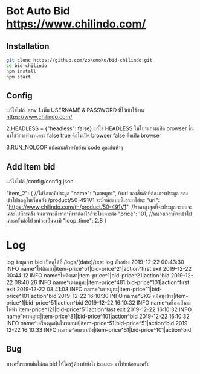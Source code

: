 # Bot Auto Bid https://www.chilindo.com/

## Installation
```bash
git clone https://github.com/zokemoke/bid-chilindo.git
cd bid-chilindo
npm install
npm start
```

## Config
แก้ไขไฟล์ .env
1.เพิ่ม USERNAME & PASSWORD ที่ไว้เข้าใช้งาน https://www.chilindo.com/

2.HEADLESS = {"headless": false}
แกไข HEADLESS ให้โปรแกรมเปิด browser ขึ้นมาโชว์การทำงานตรง false
true คือไม่เปิด browser
false คือเปิด browser

3.RUN_NOLOOP แปลตามตัวครับอ่าน code ดูละกันห้าๆ

## Add Item bid
แก้ไขไฟล์ /config/config.json

"item_2": {
    //ใส่ชื่อขอที่ประมูล
    "name": "เตาหมูทะ",
    //url ของสิ้นค้าที่ต้องการประมูล ลองเข้าไปกดดูในเว็บหลัง /product/50-491V1 จะมีรหัสแบบนี้เอามาใส่นะ
    "url": "https://www.chilindo.com/th/product/50-491V1",
    //ราคาสูงสุดที่จะประมูล ระบบจะเคาะไปที่ละครั้ง จนกว่าจะถึงราคาที่เราต้องไว้ก็จะไม่เคาะต่อ
    "price": 101,
    //หน่วงเวลาที่จะเข้าไปเคาะครั้งต่อไป หน่วยเป็นนาที
    "loop_time": 2.8
}

# Log
log ข้อมูลการ bid เปิดดูได้ที่ /logs/(date)/test.log
ตัวอย่าง
2019-12-22 00:43:30 INFO  name^ไฟติดเสา|item-price^51|bid-price^21|action^first exit 
2019-12-22 00:44:12 INFO  name^ไฟติดเสา|item-price^1|bid-price^21|action^bid 
2019-12-22 08:40:26 INFO  name^เตาหมูทะ|item-price^481|bid-price^101|action^first exit 
2019-12-22 08:41:08 INFO  name^เตาหมูทะ|item-price^1|bid-price^101|action^bid 
2019-12-22 16:10:30 INFO  name^SKG หม้อหุงข้าว|item-price^1|bid-price^51|action^bid 
2019-12-22 16:10:32 INFO  name^เครื่องเป่าลมไฟฟ้า|item-price^121|bid-price^51|action^last exit 
2019-12-22 16:10:32 INFO  name^เตาหมูทะ|item-price^81|bid-price^101|action^bid 
2019-12-22 16:10:32 INFO  name^เครื่องดูดฝุ่นในรถยนต์|item-price^51|bid-price^51|action^bid 
2019-12-22 16:10:33 INFO  name^อบขนมปัง|item-price^61|bid-price^101|action^bid 

## Bug
บางครั้งระบบมันไม่กด bid ให้ใครรู้ต้องทำยังไง issues มาให้หน่อยนะครับ

